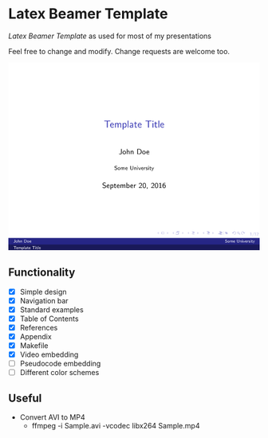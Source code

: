 # Latex Beamer Template
_Latex Beamer Template_ as used for most of my presentations

Feel free to change and modify. Change requests are welcome too.

![Screenshot](screenshot.png)


## Functionality
* [x] Simple design
* [x] Navigation bar
* [x] Standard examples
* [x] Table of Contents
* [x] References
* [x] Appendix
* [x] Makefile
* [x] Video embedding
* [ ] Pseudocode embedding
* [ ] Different color schemes

## Useful
* Convert AVI to MP4
	* ffmpeg -i Sample.avi -vcodec libx264 Sample.mp4